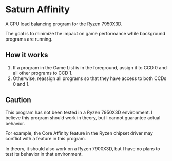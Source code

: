# Saturn Affinity

A CPU load balancing program for the Ryzen 7950X3D.

The goal is to minimize the impact on game performance while background programs are running.

## How it works
1. If a program in the Game List is in the foreground, assign it to CCD 0 and all other programs to CCD 1.
2. Otherwise, reassign all programs so that they have access to both CCDs 0 and 1.

## Caution
This program has not been tested in a Ryzen 7950X3D environment. I believe this program should work in theory, but I cannot guarantee actual behavior.

For example, the Core Affinity feature in the Ryzen chipset driver may conflict with a feature in this program.

In theory, it should also work on a Ryzen 7900X3D, but I have no plans to test its behavior in that environment.